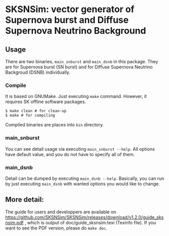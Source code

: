 # SKSNSim: vector generator of Supernova burst and Diffuse Supernova Neutrino Background
## Usage
There are two binaries, ``main_snburst`` and ``main_dsnb`` in this package. They are for Supernova burst (SN burst) and for Diffuse Supernova Neutrino Backgroud (DSNB) individually.

### Compile
It is based on GNUMake. Just executing ``make`` command. However, it requires SK offline software packages.
```SHELL
$ make clean # for clean-up
$ make # for compiling
```
Compiled binaries are places into ``bin`` directory.

### main\_snburst

You can see detail usage via executing ``main_snburst --help``. All options have default value, and you do not have to specify all of them.


### main\_dsnb
Detail can be dumped by executing ``main_dsnb --help``.
Basically, you can run by just executing ``main_dsnb`` with wanted options you would like to change.

## More detail:

The guide for users and developpers are available on https://github.com/SKSNSim/SKSNSim/releases/download/v1.2.0/guide_sksnsim.pdf , which is output of doc/guide_sksnsim.texi (Texinfo file). If you want to see the PDF version, please do ``make doc``.

